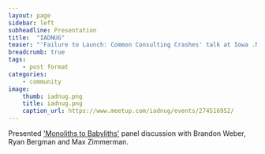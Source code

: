 ```yaml
---
layout: page
sidebar: left
subheadline: Presentation
title:  "IADNUG"
teaser: "'Failure to Launch: Common Consulting Crashes' talk at Iowa .NET User Group in Des Moines, IA"
breadcrumb: true
tags:
    - post format
categories:
    - community
image:
    thumb: iadnug.png
    title: iadnug.png
    caption_url: https://www.meetup.com/iadnug/events/274516952/
---
```

Presented <a href='https://www.meetup.com/iadnug/events/274516952/' target='new'>'Monoliths to Babyliths'</a> panel discussion with Brandon Weber, Ryan Bergman and Max Zimmerman.


